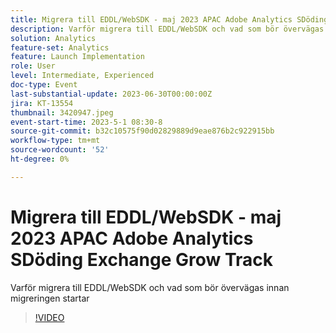 ```yaml
---
title: Migrera till EDDL/WebSDK - maj 2023 APAC Adobe Analytics SDöding Exchange Grow Track
description: Varför migrera till EDDL/WebSDK och vad som bör övervägas innan migreringen startar
solution: Analytics
feature-set: Analytics
feature: Launch Implementation
role: User
level: Intermediate, Experienced
doc-type: Event
last-substantial-update: 2023-06-30T00:00:00Z
jira: KT-13554
thumbnail: 3420947.jpeg
event-start-time: 2023-5-1 08:30-8
source-git-commit: b32c10575f90d02829889d9eae876b2c922915bb
workflow-type: tm+mt
source-wordcount: '52'
ht-degree: 0%

---
```



# Migrera till EDDL/WebSDK - maj 2023 APAC Adobe Analytics SDöding Exchange Grow Track

Varför migrera till EDDL/WebSDK och vad som bör övervägas innan migreringen startar

>[!VIDEO](https://video.tv.adobe.com/v/3420947/?learn=on)
